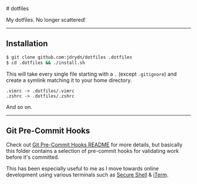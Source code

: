 # dotfiles

My dotfiles. No longer scattered!

---

## Installation

```bash
$ git clone github.com:jdrydn/dotfiles .dotfiles
$ cd .dotfiles && ./install.sh
```

This will take every single file starting with a `.` (except `.gitignore`) and create a symlink matching it to your home directory.

	.vimrc -> .dotfiles/.vimrc
	.zshrc -> .dotfiles/.zshrc

And so on.

---

## Git Pre-Commit Hooks

Check out [Git Pre-Commit Hooks README](./git-pre-commits/README.md) for more details, but basically this folder contains a selection of pre-commit hooks for validating work before it's committed.

This has been especially useful to me as I move towards online development using various terminals such as [Secure Shell](https://chrome.google.com/webstore/detail/secure-shell/pnhechapfaindjhompbnflcldabbghjo?hl=en) & [iTerm](http://iterm2.com).

